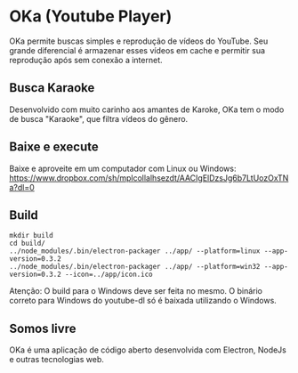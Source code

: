 # OKa (Youtube Player)

OKa permite buscas simples e reprodução de vídeos do YouTube. Seu grande diferencial é armazenar esses vídeos em cache e permitir sua reprodução após sem conexão a internet.

## Busca Karaoke
Desenvolvido com muito carinho aos amantes de Karoke, OKa tem o modo de busca "Karaoke", que filtra vídeos do gênero.

## Baixe e execute
Baixe e aproveite em um computador com Linux ou Windows:
https://www.dropbox.com/sh/mplcollalhsezdt/AACIgElDzsJg6b7LtUozOxTNa?dl=0

## Build
```
mkdir build
cd build/
../node_modules/.bin/electron-packager ../app/ --platform=linux --app-version=0.3.2
../node_modules/.bin/electron-packager ../app/ --platform=win32 --app-version=0.3.2 --icon=../app/icon.ico
```

Atenção: O build para o Windows deve ser feita no mesmo. O binário correto para Windows do youtube-dl só é baixada utilizando o Windows.

## Somos livre
OKa é uma aplicação de código aberto desenvolvida com Electron, NodeJs e outras tecnologias web.
